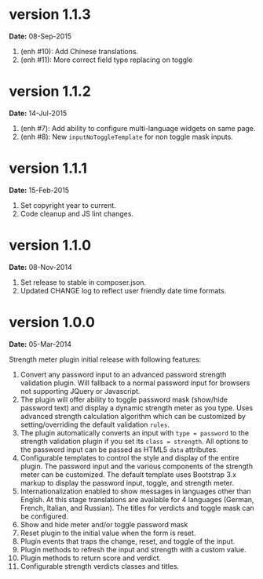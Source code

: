 version 1.1.3
=============
**Date:** 08-Sep-2015

1. (enh #10): Add Chinese translations.
2. (enh #11): More correct field type replacing on toggle

version 1.1.2
=============
**Date:** 14-Jul-2015

1. (enh #7): Add ability to configure multi-language widgets on same page.
2. (enh #8): New `inputNoToggleTemplate` for non toggle mask inputs.

version 1.1.1
=============
**Date:** 15-Feb-2015

1. Set copyright year to current.
2. Code cleanup and JS lint changes.

version 1.1.0
=============
**Date:** 08-Nov-2014

1. Set release to stable in composer.json.
2. Updated CHANGE log to reflect user friendly date time formats.

version 1.0.0
=============
**Date:** 05-Mar-2014

Strength meter plugin initial release with following features:

1. Convert any password input to an advanced password strength validation plugin. Will fallback to a normal password input for browsers not supporting JQuery or Javascript.
2. The plugin will offer ability to toggle password mask (show/hide password text) and display a dynamic strength meter as you type. Uses advanced strength calculation algorithm which can be customized by setting/overriding the default validation `rules`.
3. The plugin automatically converts an input with `type = password` to the strength validation plugin if you set its `class = strength`. All options to the password input can be passed as HTML5 `data` attributes.
4. Configurable templates to control the style and display of the entire plugin. The password input and the various components of the strength meter can be customized. The default template uses Bootstrap 3.x markup to display the password input, toggle, and strength meter.
5. Internationalization enabled to show messages in languages other than Englsh. At this stage translations are available for 4 languages (German, French, Italian, and Russian). The titles for verdicts and toggle mask can be configured.
6. Show and hide meter and/or toggle password mask
7. Reset plugin to the initial value when the form is reset.
8. Plugin events that traps the change, reset, and toggle of the input.
9. Plugin methods to refresh the input and strength with a custom value. 
10. Plugin methods to return score and verdict.
11. Configurable strength verdicts classes and titles.